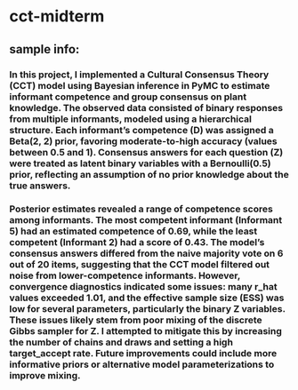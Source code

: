 # cct-midterm
## sample info:
### In this project, I implemented a Cultural Consensus Theory (CCT) model using Bayesian inference in PyMC to estimate informant competence and group consensus on plant knowledge. The observed data consisted of binary responses from multiple informants, modeled using a hierarchical structure. Each informant’s competence (D) was assigned a Beta(2, 2) prior, favoring moderate-to-high accuracy (values between 0.5 and 1). Consensus answers for each question (Z) were treated as latent binary variables with a Bernoulli(0.5) prior, reflecting an assumption of no prior knowledge about the true answers.

### Posterior estimates revealed a range of competence scores among informants. The most competent informant (Informant 5) had an estimated competence of 0.69, while the least competent (Informant 2) had a score of 0.43. The model’s consensus answers differed from the naive majority vote on 6 out of 20 items, suggesting that the CCT model filtered out noise from lower-competence informants. However, convergence diagnostics indicated some issues: many r_hat values exceeded 1.01, and the effective sample size (ESS) was low for several parameters, particularly the binary Z variables. These issues likely stem from poor mixing of the discrete Gibbs sampler for Z. I attempted to mitigate this by increasing the number of chains and draws and setting a high target_accept rate. Future improvements could include more informative priors or alternative model parameterizations to improve mixing.